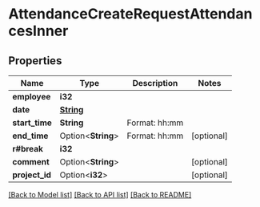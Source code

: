 # AttendanceCreateRequestAttendancesInner

## Properties

Name | Type | Description | Notes
------------ | ------------- | ------------- | -------------
**employee** | **i32** |  | 
**date** | [**String**](string.md) |  | 
**start_time** | **String** | Format: hh:mm | 
**end_time** | Option<**String**> | Format: hh:mm | [optional]
**r#break** | **i32** |  | 
**comment** | Option<**String**> |  | [optional]
**project_id** | Option<**i32**> |  | [optional]

[[Back to Model list]](../README.md#documentation-for-models) [[Back to API list]](../README.md#documentation-for-api-endpoints) [[Back to README]](../README.md)


